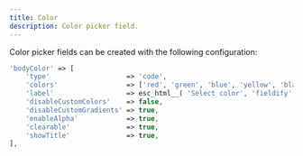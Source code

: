 ```yaml
---
title: Color
description: Color picker field.
---
```


Color picker fields can be created with the following configuration:

```php
'bodyColor' => [
    'type'                   => 'code',
    'colors'                 => ['red', 'green', 'blue', 'yellow', 'black', 'white'],
    'label'                  => esc_html__( 'Select color', 'fieldify' ),
    'disableCustomColors'    => false,
    'disableCustomGradients' => true,
    'enableAlpha'            => true,
    'clearable'              => true,
    'showTitle'              => true,
],
```